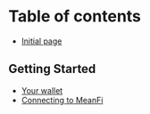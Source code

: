 # Table of contents

* [Initial page](README.md)

## Getting Started

* [Your wallet](getting-started/your-wallet.md)
* [Connecting to MeanFi](getting-started/connecting-to-meanfi.md)

